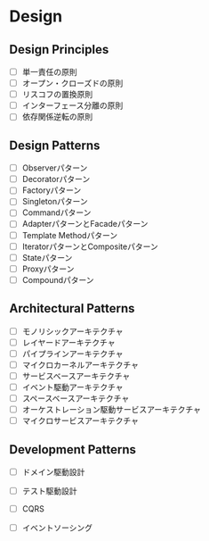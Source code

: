 # Design

## Design Principles
- [ ] 単一責任の原則
- [ ] オープン・クローズドの原則
- [ ] リスコフの置換原則
- [ ] インターフェース分離の原則
- [ ] 依存関係逆転の原則

## Design Patterns
- [ ] Observerパターン
- [ ] Decoratorパターン
- [ ] Factoryパターン
- [ ] Singletonパターン
- [ ] Commandパターン
- [ ] AdapterパターンとFacadeパターン
- [ ] Template Methodパターン
- [ ] IteratorパターンとCompositeパターン
- [ ] Stateパターン
- [ ] Proxyパターン
- [ ] Compoundパターン

## Architectural Patterns
- [ ] モノリシックアーキテクチャ
- [ ] レイヤードアーキテクチャ
- [ ] パイプラインアーキテクチャ
- [ ] マイクロカーネルアーキテクチャ
- [ ] サービスベースアーキテクチャ
- [ ] イベント駆動アーキテクチャ
- [ ] スペースベースアーキテクチャ
- [ ] オーケストレーション駆動サービスアーキテクチャ
- [ ] マイクロサービスアーキテクチャ

## Development Patterns
- [ ] ドメイン駆動設計
- [ ] テスト駆動設計
- [ ] CQRS
- [ ] イベントソーシング

